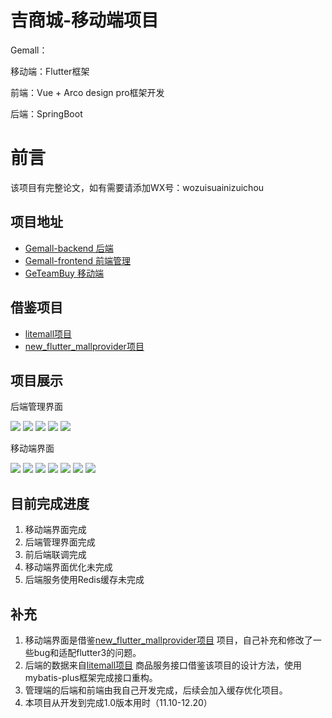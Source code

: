 # 吉商城-移动端项目

Gemall：

移动端：Flutter框架

前端：Vue + Arco design pro框架开发

后端：SpringBoot
# 前言
该项目有完整论文，如有需要请添加WX号：wozuisuainizuichou
## 项目地址

* [Gemall-backend 后端](https://github.com/MA-douzhang/GeMall-backend)
* [Gemall-frontend 前端管理](https://github.com/MA-douzhang/Gemall-frontend)
* [GeTeamBuy 移动端](https://github.com/MA-douzhang/GeTeamBuy)


## 借鉴项目
* [litemall项目](https://github.com/linlinjava/litemall)
* [new_flutter_mallprovider项目](https://github.com/lotawei/new_flutter_mallprovider)

## 项目展示

后端管理界面

![](./doc/img/index1.png)
![](./doc/img/index2.png)
![](./doc/img/index3.png)
![](./doc/img/index4.png)
![](./doc/img/index5.png)

移动端界面

![](./doc/img/phone1.png)
![](./doc/img/phone2.png)
![](./doc/img/phone3.png)
![](./doc/img/phone4.png)
![](./doc/img/phone5.png)
![](./doc/img/phone6.png)
![](./doc/img/phone7.png)
## 目前完成进度
1. 移动端界面完成
2. 后端管理界面完成
3. 前后端联调完成
4. 移动端界面优化未完成
5. 后端服务使用Redis缓存未完成


## 补充
1. 移动端界面是借鉴[new_flutter_mallprovider项目](https://github.com/lotawei/new_flutter_mallprovider)
项目，自己补充和修改了一些bug和适配flutter3的问题。
2. 后端的数据来自[litemall项目](https://github.com/linlinjava/litemall)
商品服务接口借鉴该项目的设计方法，使用mybatis-plus框架完成接口重构。
3. 管理端的后端和前端由我自己开发完成，后续会加入缓存优化项目。
4. 本项目从开发到完成1.0版本用时（11.10-12.20）
